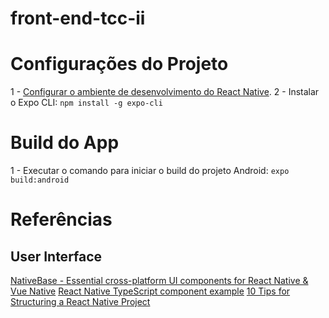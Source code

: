 # front-end-tcc-ii

# Configurações do Projeto

1 - [Configurar o ambiente de desenvolvimento do React Native](https://reactnative.dev/docs/environment-setup).
2 - Instalar o Expo CLI: `npm install -g expo-cli`

# Build do App

1 - Executar o comando para iniciar o build do projeto Android: `expo build:android`

# Referências

## User Interface
[NativeBase - Essential cross-platform UI components for React Native & Vue Native](https://nativebase.io/)
[React Native TypeScript component example](https://docs.expo.io/versions/v37.0.0/react-native/typescript/#what-does-react-native--typescript-look)
[10 Tips for Structuring a React Native Project](https://dev.to/kadikraman/10-tips-for-structuring-a-react-native-project-k19)